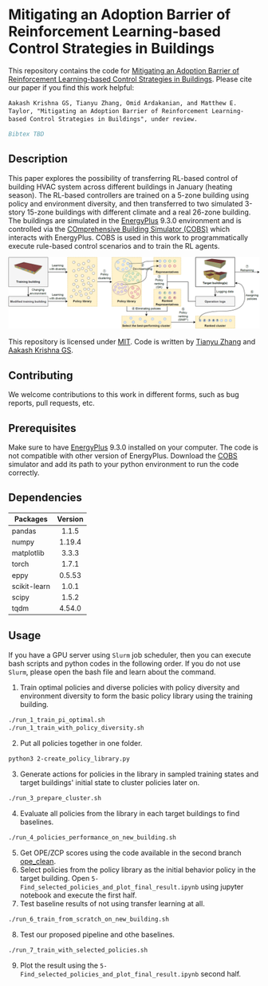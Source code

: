 # Mitigating an Adoption Barrier of Reinforcement Learning-based Control Strategies in Buildings

This repository contains the code for [Mitigating an Adoption Barrier of Reinforcement Learning-based Control Strategies in Buildings](#). Please cite our paper if you find this work helpful:
```
Aakash Krishna GS, Tianyu Zhang, Omid Ardakanian, and Matthew E. Taylor, "Mitigating an Adoption Barrier of Reinforcement Learning-based Control Strategies in Buildings", under review.
```
```Bibtex
Bibtex TBD
```

## Description
This paper explores the possibility of transferring RL-based control of building HVAC system across different buildings in January (heating season). The RL-based controllers are trained on a 5-zone building using policy and environment diversity, and then transferred to two simulated 3-story 15-zone buildings with different climate and a real 26-zone building. The buildings are simulated in the [EnergyPlus](https://energyplus.net/) 9.3.0 environment and is controlled via the [COmprehensive Building Simulator (COBS)](https://github.com/sustainable-computing/COBS) which interacts with EnergyPlus. COBS is used in this work to programmatically execute rule-based control scenarios and to train the RL agents.

![workflow](workflow.png)

This repository is licensed under [MIT](https://github.com/sustainable-computing/COBS-joint-control/blob/master/LICENSE). 
Code is written by [Tianyu Zhang](https://github.com/skyu0221) and [Aakash Krishna GS](https://github.com/AakashSasikumar).

## Contributing
We welcome contributions to this work in different forms, such as bug reports, pull requests, etc.

## Prerequisites
Make sure to have [EnergyPlus](https://energyplus.net/) 9.3.0 installed on your computer. The code is not compatible with other version of EnergyPlus. Download the [COBS](https://github.com/sustainable-computing/COBS) simulator and add its path to your python environment to run the code correctly.

## Dependencies

| Packages     | Version |
|--------------|:-------:| 
| pandas       |  1.1.5  |
| numpy        | 1.19.4  |
| matplotlib   |  3.3.3  |
| torch        |  1.7.1  |
| eppy         | 0.5.53  |
| scikit-learn |  1.0.1  |
| scipy        |  1.5.2  |
| tqdm         | 4.54.0  |

## Usage
If you have a GPU server using `Slurm` job scheduler, then you can execute bash scripts and python codes in the following order. If you do not use `Slurm`, please open the bash file and learn about the command.
1. Train optimal policies and diverse policies with policy diversity and environment diversity to form the basic policy library using the training building.
```bash
./run_1_train_pi_optimal.sh
./run_1_train_with_policy_diversity.sh
```
2. Put all policies together in one folder.
```bash
python3 2-create_policy_library.py
```
3. Generate actions for policies in the library in sampled training states and target buildings' initial state to cluster policies later on.
```bash
./run_3_prepare_cluster.sh
```
4. Evaluate all policies from the library in each target buildings to find baselines.
```bash
./run_4_policies_performance_on_new_building.sh
```
5. Get OPE/ZCP scores using the code available in the second branch [ope_clean](https://github.com/sustainable-computing/building-MARL/tree/ope_clean).
6. Select policies from the policy library as the initial behavior policy in the target building. Open `5-Find_selected_policies_and_plot_final_result.ipynb` using jupyter notebook and execute the first half.
7. Test baseline results of not using transfer learning at all.
```bash
./run_6_train_from_scratch_on_new_building.sh
```
8. Test our proposed pipeline and othe baselines.
```bash
./run_7_train_with_selected_policies.sh
```
9. Plot the result using the `5-Find_selected_policies_and_plot_final_result.ipynb` second half.